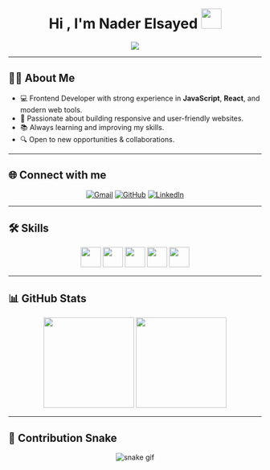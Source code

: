 <h1 align="center">Hi , I'm Nader Elsayed <img src="https://media.giphy.com/media/hvRJCLFzcasrR4ia7z/giphy.gif" width="40"></h1>

<p align="center">
  <a href="https://github.com/DenverCoder1/readme-typing-svg">
    <img src="https://readme-typing-svg.herokuapp.com?font=Fira+Code&weight=600&size=28&pause=1000&color=00F7FF&center=true&vCenter=true&width=600&lines=Frontend+Developer;React+%26+JavaScript+Enthusiast;Building+Cool+Web+Experiences" />
  </a>
</p>

---

## 👨‍💻 About Me
- 💻 Frontend Developer with strong experience in **JavaScript**, **React**, and modern web tools.  
- 🚀 Passionate about building responsive and user-friendly websites.  
- 📚 Always learning and improving my skills.  
- 🔍 Open to new opportunities & collaborations.  

---

## 🌐 Connect with me
<p align="center">
  <a href="mailto:nader.elsayed@gmail.com"><img src="https://img.shields.io/badge/Gmail-000000?style=for-the-badge&logo=gmail&logoColor=EA4335" alt="Gmail"/></a>
  <a href="https://github.com/Nader-Dev1"><img src="https://img.shields.io/badge/GitHub-000000?style=for-the-badge&logo=github&logoColor=white" alt="GitHub"/></a>
  <a href="https://www.linkedin.com/in/nader-elsayed/"><img src="https://img.shields.io/badge/LinkedIn-000000?style=for-the-badge&logo=linkedin&logoColor=0A66C2" alt="LinkedIn"/></a>
</p>

---

## 🛠️ Skills
<p align="center">
  <img src="https://img.shields.io/badge/HTML5-000000?style=for-the-badge&logo=html5&logoColor=E34F26" height="40"/>
  <img src="https://img.shields.io/badge/CSS3-000000?style=for-the-badge&logo=css3&logoColor=1572B6" height="40"/>
  <img src="https://img.shields.io/badge/JavaScript-000000?style=for-the-badge&logo=javascript&logoColor=F7DF1E" height="40"/>
  <img src="https://img.shields.io/badge/React-000000?style=for-the-badge&logo=react&logoColor=61DAFB" height="40"/>
  <img src="https://img.shields.io/badge/Git-000000?style=for-the-badge&logo=git&logoColor=F05032" height="40"/>
</p>

---

## 📊 GitHub Stats
<p align="center">
  <img src="https://github-readme-stats.vercel.app/api?username=Nader-Dev1&show_icons=true&theme=radical&hide_border=true&bg_color=000000&title_color=00F7FF&icon_color=00F7FF" height="180em"/>
  <img src="https://github-readme-stats.vercel.app/api/top-langs/?username=Nader-Dev1&layout=compact&theme=radical&hide_border=true&bg_color=000000&title_color=00F7FF" height="180em"/>
</p>

---

## 🐍 Contribution Snake
<p align="center">
<img src="https://github.com/Nader-Dev1/Nader-Dev1/blob/output/github-contribution-grid-snake.svg" alt="snake gif"/>
</p>
